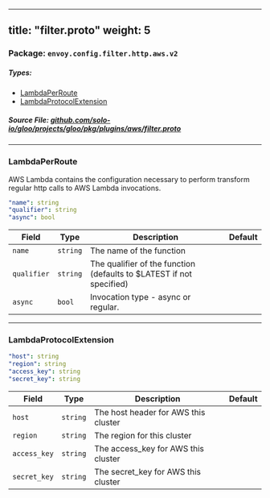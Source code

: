 
---
title: "filter.proto"
weight: 5
---

<!-- Code generated by solo-kit. DO NOT EDIT. -->


### Package: `envoy.config.filter.http.aws.v2` 
##### Types:


- [LambdaPerRoute](#LambdaPerRoute)
- [LambdaProtocolExtension](#LambdaProtocolExtension)
  



##### Source File: [github.com/solo-io/gloo/projects/gloo/pkg/plugins/aws/filter.proto](https://github.com/solo-io/gloo/blob/master/projects/gloo/pkg/plugins/aws/filter.proto)





---
### <a name="LambdaPerRoute">LambdaPerRoute</a>

 
AWS Lambda contains the configuration necessary to perform transform regular http calls to
AWS Lambda invocations.

```yaml
"name": string
"qualifier": string
"async": bool

```

| Field | Type | Description | Default |
| ----- | ---- | ----------- |----------- | 
| `name` | `string` | The name of the function |  |
| `qualifier` | `string` | The qualifier of the function (defaults to $LATEST if not specified) |  |
| `async` | `bool` | Invocation type - async or regular. |  |




---
### <a name="LambdaProtocolExtension">LambdaProtocolExtension</a>



```yaml
"host": string
"region": string
"access_key": string
"secret_key": string

```

| Field | Type | Description | Default |
| ----- | ---- | ----------- |----------- | 
| `host` | `string` | The host header for AWS this cluster |  |
| `region` | `string` | The region for this cluster |  |
| `access_key` | `string` | The access_key for AWS this cluster |  |
| `secret_key` | `string` | The secret_key for AWS this cluster |  |





<!-- Start of HubSpot Embed Code -->
<script type="text/javascript" id="hs-script-loader" async defer src="//js.hs-scripts.com/5130874.js"></script>
<!-- End of HubSpot Embed Code -->
